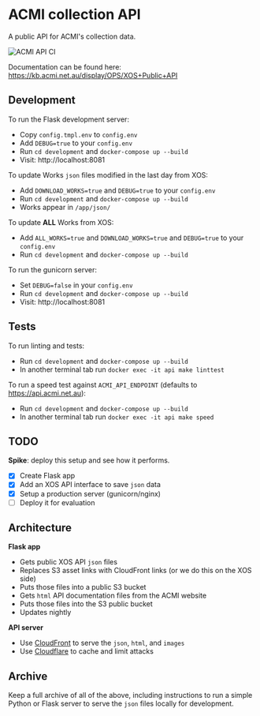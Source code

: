 # ACMI collection API

A public API for ACMI's collection data.

![ACMI API CI](https://github.com/ACMILabs/acmi-api/workflows/ACMI%20API%20CI/badge.svg)

Documentation can be found here: https://kb.acmi.net.au/display/OPS/XOS+Public+API

## Development

To run the Flask development server:

* Copy `config.tmpl.env` to `config.env`
* Add `DEBUG=true` to your `config.env`
* Run `cd development` and `docker-compose up --build`
* Visit: http://localhost:8081

To update Works `json` files modified in the last day from XOS:

* Add `DOWNLOAD_WORKS=true` and `DEBUG=true` to your `config.env`
* Run `cd development` and `docker-compose up --build`
* Works appear in `/app/json/`

To update **ALL** Works from XOS:

* Add `ALL_WORKS=true` and `DOWNLOAD_WORKS=true` and `DEBUG=true` to your `config.env`
* Run `cd development` and `docker-compose up --build`

To run the gunicorn server:

* Set `DEBUG=false` in your `config.env`
* Run `cd development` and `docker-compose up --build`
* Visit: http://localhost:8081

## Tests

To run linting and tests:

* Run `cd development` and `docker-compose up --build`
* In another terminal tab run `docker exec -it api make linttest`

To run a speed test against `ACMI_API_ENDPOINT` (defaults to https://api.acmi.net.au):

* Run `cd development` and `docker-compose up --build`
* In another terminal tab run `docker exec -it api make speed`

## TODO

**Spike**: deploy this setup and see how it performs.

- [x] Create Flask app
- [x] Add an XOS API interface to save `json` data
- [x] Setup a production server (gunicorn/nginx)
- [ ] Deploy it for evaluation

## Architecture

**Flask app**

* Gets public XOS API `json` files
* Replaces S3 asset links with CloudFront links (or we do this on the XOS side)
* Puts those files into a public S3 bucket
* Gets `html` API documentation files from the ACMI website
* Puts those files into the S3 public bucket
* Updates nightly

**API server**

* Use [CloudFront](https://aws.amazon.com/cloudfront/) to serve the `json`, `html`, and `images`
* Use [Cloudflare](https://www.cloudflare.com/en-au/) to cache and limit attacks

## Archive

Keep a full archive of all of the above, including instructions to run a simple Python or Flask server to serve the `json` files locally for development.
